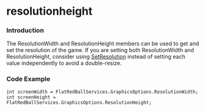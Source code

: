 # resolutionheight

### Introduction

The ResolutionWidth and ResolutionHeight members can be used to get and set the resolution of the game. If you are setting both ResolutionWidth and ResolutionHeight, consider using [SetResolution](../../../../../frb/docs/index.php) instead of setting each value independently to avoid a double-resize.

### Code Example

```
int screenWidth = FlatRedBallServices.GraphicsOptions.ResolutionWidth;
int screenHeight = FlatRedBallServices.GraphicsOptions.ResolutionHeight;
```
